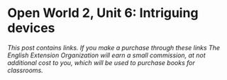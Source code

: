 
# Open World 2, Unit 6: Intriguing devices
*This post contains links. If you make a purchase through these links The English Extension Organization will earn a small commission, at not additional cost to you, which will be used to purchase books for classrooms.*
<!--stackedit_data:
eyJoaXN0b3J5IjpbLTMxODMzOTc5LC04MjE3MDczMTNdfQ==
-->